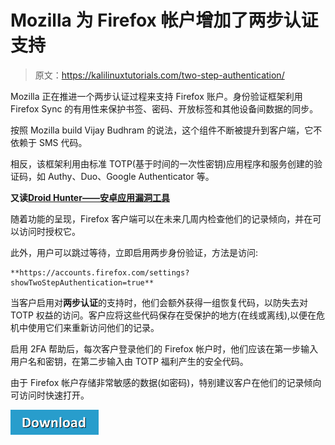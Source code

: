 # Mozilla 为 Firefox 帐户增加了两步认证支持

> 原文：<https://kalilinuxtutorials.com/two-step-authentication/>

Mozilla 正在推进一个两步认证过程来支持 Firefox 账户。身份验证框架利用 Firefox Sync 的有用性来保护书签、密码、开放标签和其他设备间数据的同步。

按照 Mozilla build Vijay Budhram 的说法，这个组件不断被提升到客户端，它不依赖于 SMS 代码。

相反，该框架利用由标准 TOTP(基于时间的一次性密钥)应用程序和服务创建的验证码，如 Authy、Duo、Google Authenticator 等。

**又读[Droid Hunter——安卓应用漏洞工具](http://kalilinuxtutorials.com/droid-hunter/)**

随着功能的呈现，Firefox 客户端可以在未来几周内检查他们的记录倾向，并在可以访问时授权它。

此外，用户可以跳过等待，立即启用两步身份验证，方法是访问:

```
**https://accounts.firefox.com/settings?showTwoStepAuthentication=true**
```

当客户启用对**两步认证**的支持时，他们会额外获得一组恢复代码，以防失去对 TOTP 权益的访问。客户应将这些代码保存在受保护的地方(在线或离线),以便在危机中使用它们来重新访问他们的记录。

启用 2FA 帮助后，每次客户登录他们的 Firefox 帐户时，他们应该在第一步输入用户名和密钥，在第二步输入由 TOTP 福利产生的安全代码。

由于 Firefox 帐户存储非常敏感的数据(如密码)，特别建议客户在他们的记录倾向可访问时快速打开。

[![](img//a51de913dc60eee505c4a68651ee8e4d.png)](https://securityonline.info/mozilla-adds-two-step-authentication-support-for-firefox-accounts/)